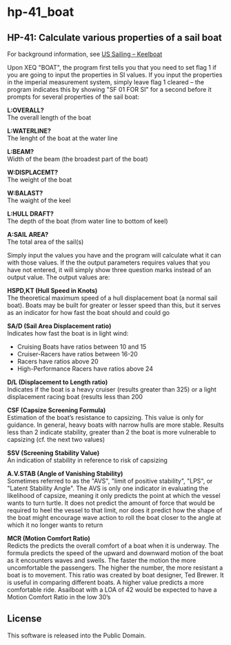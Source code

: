 # hp-41_boat
## HP-41: Calculate various properties of a sail boat

For background information, see [US Sailing – Keelboat](http://www.sailingusa.info/design_winds.htm)

Upon XEQ "BOAT", the program first tells you that you need to set flag 1 if you are going to input the properties in SI values. If you input the properties in the imperial measurement system, simply leave flag 1 cleared – the program indicates this by showing "SF 01 FOR SI" for a second before it prompts for several properties of the sail boat:

**L:OVERALL?**<br>
The overall length of the boat

**L:WATERLINE?**<br>
The lenght of the boat at the water line

**L:BEAM?**<br>
Width of the beam (the broadest part of the boat)

**W:DISPLACEMT?**<br>
The weight of the boat

**W:BALAST?**<br>
The waight of the keel

**L:HULL DRAFT?**<br>
The depth of the boat (from water line to bottom of keel)

**A:SAIL AREA?**<br>
The total area of the sail(s)

Simply input the values you have and the program will calculate what it can with those values. If the the output parameters requires values that you have not entered, it will simply show three question marks instead of an output value. The output values are:

**HSPD,KT (Hull Speed in Knots)**<br>
The theoretical maximum speed of a hull displacement boat (a normal sail boat). Boats may be built for greater or lesser speed than this, but it serves as an indicator for how fast the boat should and could go

**SA/D (Sail Area Displacement ratio)**<br>
Indicates how fast the boat is in light wind:
* Cruising Boats have ratios between 10 and 15
* Cruiser-Racers have ratios between 16-20
* Racers have ratios above 20
* High-Performance Racers have ratios above 24

**D/L (Displacement to Length ratio)**<br>
Indicates if the boat is a heavy cruiser (results greater than 325) or a light displacement racing boat (results less than 200

**CSF (Capsize Screening Formula)**<br>
Estimation of the boat’s resistance to capsizing. This value is only for guidance. In general, heavy boats with narrow hulls are more stable. Results less than 2 indicate stability, greater than 2 the boat is more vulnerable to capsizing (cf. the next two values)

**SSV (Screening Stability Value)**<br>
An indication of stability in reference to risk of capsizing

**A.V.STAB (Angle of Vanishing Stability)**<br>
Sometimes referred to as the "AVS", "limit of positive stability", "LPS", or "Latent Stability Angle". The AVS is only one indicator in evaluating the likelihood of capsize, meaning it only predicts the point at which the vessel wants to turn turtle. It does not predict the amount of force that would be required to heel the vessel to that limit, nor does it predict how the shape of the boat might encourage wave action to roll the boat closer to the angle at which it no longer wants to return

**MCR (Motion Comfort Ratio)**<br>
Redicts the predicts the overall comfort of a boat when it is underway. The formula predicts the speed of the upward and downward motion of the boat as it encounters waves and swells. The faster the motion the more uncomfortable the passengers. The higher the number, the more resistant a boat is to movement. This ratio was created by boat designer, Ted Brewer. It is useful in comparing different boats. A higher value predicts a more comfortable ride. Asailboat with a LOA of 42 would be expected to have a Motion Comfort Ratio in the low 30’s

## License
This software is released into the Public Domain.
